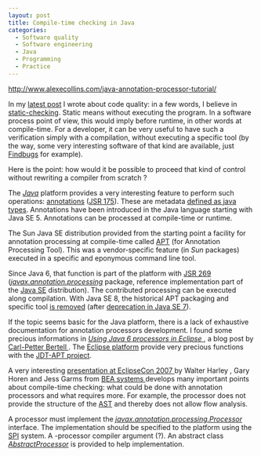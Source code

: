 ```yaml
---
layout: post
title: Compile-time checking in Java
categories:
  - Software quality
  - Software engineering
  - Java
  - Programming
  - Practice
---
```

http://www.alexecollins.com/java-annotation-processor-tutorial/
<p>
In my <a href="http://bdulac.github.io/note/apple-ssl-case">latest post</a> I wrote about code quality: in a few words, I believe in <span itemprop="about"><a itemprop="sameAs" href="http://en.wikipedia.org/wiki/Static_program_analysis">static-checking</a></span>. Static means without executing the program. In a software process point of view, this would imply before runtime, in other words at compile-time. For a developer, it can be very useful to have such a verification simply with a compilation, without executing a specific tool (by the way, some very interesting software of that kind are available, just <a href="http://findbugs.sourceforge.net/">Findbugs</a> for example).
</p>
<p>
Here is the point: how would it be possible to proceed that kind of control without rewriting a compiler from scratch ?
</p>
<p>
The <em><a href="http://bdulac.github.io/java/">Java</a></em> platform provides a very interesting feature to perform such operations: <a href="http://docs.oracle.com/javase/tutorial/java/annotations/">annotations</a> (<a href="https://www.jcp.org/en/jsr/detail?id=175">JSR 175</a>). These are metadata <a href="http://docs.oracle.com/javase/tutorial/java/annotations/declaring.html">defined as java types</a>. Annotations have been introduced in the Java language starting with Java SE 5. Annotations can be processed at compile-time or runtime.
</p>
<!--
<p>
@see https://blogs.oracle.com/java-platform-group/entry/java_8_s_new_type
</p>
-->
<p>
</p>
<p>
The Sun Java SE distribution provided from the starting point a facility for annotation processing at compile-time called <a href="http://docs.oracle.com/javase/1.5.0/docs/guide/apt/">APT</a> (for Annotation Processing Tool). This was a vendor-specific feature (in <em>Sun</em> packages) executed in a specific and eponymous command line tool.
</p>
<p>
Since Java 6, that function is part of the platform with <a href="https://www.jcp.org/en/jsr/detail?id=269">JSR 269</a> (<em><a href="http://docs.oracle.com/javase/6/docs/api/javax/annotation/processing/package-summary.html">javax.annotation.processing</a></em> package, reference implementation part of the <a href="https://jcp.org/aboutJava/communityprocess/mrel/jsr269/index2.html">Java SE</a> distribution). The contributed processing can be executed along compilation. With Java SE 8, the historical APT packaging and specific tool <a href="http://openjdk.java.net/jeps/117">is removed</a> (after <a href="docs.oracle.com/javase/7/docs/technotes/guides/apt/">deprecation in Java SE 7</a>).
</p>
<p>
If the topic seems basic for the Java platform, there is a lack of exhaustive documentation for annotation processors development. I found some precious informations in  
<span itemprop="citation" itemscope itemtype="http://schema.org/BlogPosting">
	<a itemprop="url" href="http://kerebus.com/2011/02/using-java-6-processors-in-eclipse/">
		<em>Using Java 6 processors in Eclipse</em>
	</a>
	, a blog post by  
	<span itemprop="author" itemscope itemtype="http://schema.org/Person">
		<a itemprop="sameAs" href="https://github.com/kallebertell">
			<span itemprop="name">
				<span itemprop="givenName">Carl-Petter</span>
				<span itemprop="familyName">Bertell</span>
			</span>
		</a>
		<link itemprop="sameAs" href="http://kerebus.com" />
	</span>
</span>.
The <a href="../eclipse/platform/">Eclipse platform</a> provide very precious functions with the <a href="http://www.eclipse.org/jdt/apt/">JDT-APT project</a>.
</p>
<p>
<span itemprop="citation" itemscope itemtype="http://schema.org/Creativework">
A very interesting
	<a itemprop="url" href="http://www.eclipse.org/jdt/apt/eclipsecon2007.zip">
		<span itemprop="learningResourceType">presentation</span>
		at EclipseCon 2007
	</a>
	by
	<span itemprop="author" itemscope itemtype="http://schema.org/Person">
		<span itemprop="name">
			<span itemprop="givenName">Walter</span>
			<span itemprop="familyName">Harley</span>
		</span>,
	</span>
	<span itemprop="author" itemscope itemtype="http://schema.org/Person">
		<span itemprop="name">
			<span itemprop="givenName">Gary</span>
			<span itemprop="familyName">Horen</span>
		</span>
	</span> and
	<span itemprop="author" itemscope itemtype="http://schema.org/Person">
		<span itemprop="name">
			<span itemprop="givenName">Jess</span>
			<span itemprop="familyName">Garms</span>
		</span>
	</span>
	from
	<span itemprop="author" itemscope itemtype="http://schema.org/Organization">
		<a itemprop="sameAs" href="http://en.wikipedia.org/wiki/BEA_Systems">
			<span itemprop="legalName">BEA systems</span>
		</a>
	</span> develops many important points about compile-time checking: what could be done with annotation processors and what requires more. For example, the processor does not provide the structure of the <a href="http://en.wikipedia.org/wiki/Abstract_syntax_tree">AST</a> and thereby does not allow flow analysis.
</span>
</p>
<p>
A processor must implement the <em><a href="http://docs.oracle.com/javase/8/docs/api/javax/annotation/processing/Processor.html">javax.annotation.processing.Processor</a></em> interface. The implementation should be specified to the platform using the <a href="http://bdulac.github.io/note/spi/">SPI</a> system. A -processor compiler argument (?). An abstract class <em><a href="http://docs.oracle.com/javase/8/docs/api/javax/annotation/processing/AbstractProcessor.html">AbstractProcessor</a></em> is provided to help implementation.
</p>
